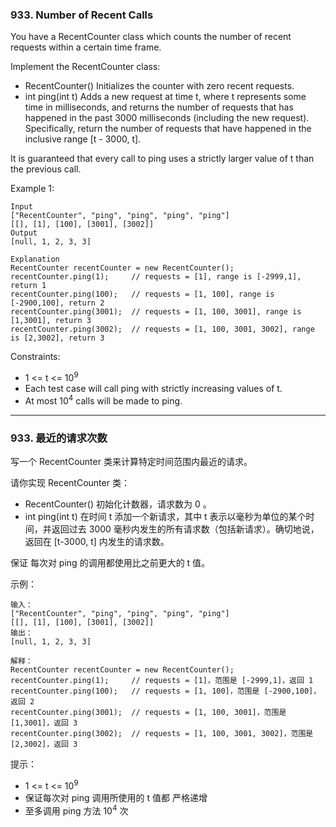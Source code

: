 ### 933. Number of Recent Calls
You have a RecentCounter class which counts the number of recent requests within a certain time frame.

Implement the RecentCounter class:

* RecentCounter() Initializes the counter with zero recent requests.
* int ping(int t) Adds a new request at time t, where t represents some time in milliseconds, and returns the number of requests that has happened in the past 3000 milliseconds (including the new request). Specifically, return the number of requests that have happened in the inclusive range [t - 3000, t].

It is guaranteed that every call to ping uses a strictly larger value of t than the previous call.



Example 1:

	Input
	["RecentCounter", "ping", "ping", "ping", "ping"]
	[[], [1], [100], [3001], [3002]]
	Output
	[null, 1, 2, 3, 3]

	Explanation
	RecentCounter recentCounter = new RecentCounter();
	recentCounter.ping(1);     // requests = [1], range is [-2999,1], return 1
	recentCounter.ping(100);   // requests = [1, 100], range is [-2900,100], return 2
	recentCounter.ping(3001);  // requests = [1, 100, 3001], range is [1,3001], return 3
	recentCounter.ping(3002);  // requests = [1, 100, 3001, 3002], range is [2,3002], return 3



Constraints:

* 1 <= t <= 10<sup>9</sup>
* Each test case will call ping with strictly increasing values of t.
* At most 10<sup>4</sup> calls will be made to ping.

----

### 933. 最近的请求次数
写一个 RecentCounter 类来计算特定时间范围内最近的请求。

请你实现 RecentCounter 类：

* RecentCounter() 初始化计数器，请求数为 0 。
* int ping(int t) 在时间 t 添加一个新请求，其中 t 表示以毫秒为单位的某个时间，并返回过去 3000 毫秒内发生的所有请求数（包括新请求）。确切地说，返回在 [t-3000, t] 内发生的请求数。

保证 每次对 ping 的调用都使用比之前更大的 t 值。



示例：

	输入：
	["RecentCounter", "ping", "ping", "ping", "ping"]
	[[], [1], [100], [3001], [3002]]
	输出：
	[null, 1, 2, 3, 3]

	解释：
	RecentCounter recentCounter = new RecentCounter();
	recentCounter.ping(1);     // requests = [1]，范围是 [-2999,1]，返回 1
	recentCounter.ping(100);   // requests = [1, 100]，范围是 [-2900,100]，返回 2
	recentCounter.ping(3001);  // requests = [1, 100, 3001]，范围是 [1,3001]，返回 3
	recentCounter.ping(3002);  // requests = [1, 100, 3001, 3002]，范围是 [2,3002]，返回 3



提示：

* 1 <= t <= 10<sup>9</sup>
* 保证每次对 ping 调用所使用的 t 值都 严格递增
* 至多调用 ping 方法 10<sup>4</sup> 次
